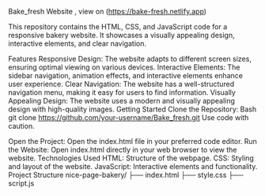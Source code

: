 Bake_fresh Website , view on (https://bake-fresh.netlify.app)

This repository contains the HTML, CSS, and JavaScript code for a responsive bakery website. It showcases a visually appealing design, interactive elements, and clear navigation.

Features
Responsive Design: The website adapts to different screen sizes, ensuring optimal viewing on various devices.
Interactive Elements: The sidebar navigation, animation effects, and interactive elements enhance user experience.
Clear Navigation: The website has a well-structured navigation menu, making it easy for users to find information.
Visually Appealing Design: The website uses a modern and visually appealing design with high-quality images.
Getting Started
Clone the Repository:
Bash
git clone https://github.com/your-username/Bake_fresh.git
Use code with caution.

Open the Project: Open the index.html file in your preferred code editor.
Run the Website: Open index.html directly in your web browser to view the website.
Technologies Used
HTML: Structure of the webpage.
CSS: Styling and layout of the website.
JavaScript: Interactive elements and functionality.
Project Structure
nice-page-bakery/
├── index.html
├── style.css
├── script.js
